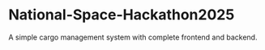 # National-Space-Hackathon2025
A simple cargo management system with complete frontend and backend.
